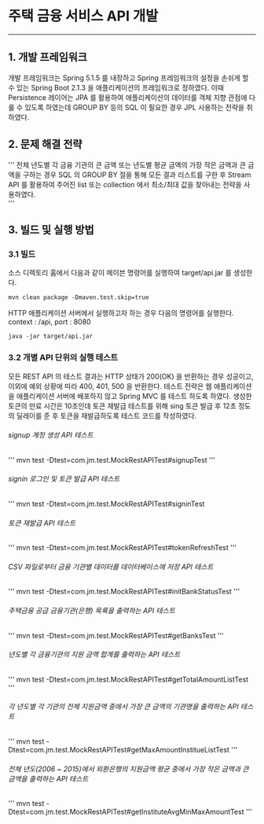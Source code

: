 # 주택 금융 서비스 API 개발
<hr/>

## 1. 개발 프레임워크
개발 프레임워크는 Spring 5.1.5 를 내장하고 Spring 프레임워크의 설정을 손쉬게 할 수 있는 Spring Boot 2.1.3 을 애플리케이션의 프레임워크로 정하였다.
이때 Persistence 레이어는 JPA 를 활용하여 애플리케이션의 데이터를 객체 지향 관점에 다룰 수 있도록 하였는데 GROUP BY 등의 SQL 이 필요한 경우 JPL 사용하는 전략을 취하였다.

## 2. 문제 해결 전략
'''
전체 년도별 각 금융 기관의 큰 금액 또는 년도별 평균 금액의 가장 작은 금액과 큰 금액을 구하는 경우 SQL 의 GROUP BY 절을 통해 모든 결과 리스트를 구한 후
Stream API 를 활용하여 주어진 list 또는 collection 에서 최소/최대 값을 찾아내는 전략을 사용하였다.   
'''

## 3. 빌드 및 실행 방법
### 3.1 빌드
소스 디렉토리 홈에서 다음과 같이 메이븐 명령어를 실행하여 target/api.jar 를 생성한다.
```
mvn clean package -Dmaven.test.skip=true
```

HTTP 애플리케이션 서버에서 실행하고자 하는 경우 다음의 명령어를 실행한다. context : /api, port : 8080
```
java -jar target/api.jar
```

### 3.2 개별 API 단위의 실행 테스트
모든 REST API 의 테스트 결과는 HTTP 상태가 200(OK) 을 반환하는 경우 성공이고, 이외에 예외 상황에 따라 400, 401, 500 을 반환한다.
테스트 전략은 웹 애플리케이션을 애플리케이션 서버에 배포하지 않고 Spring MVC 를 테스트 하도록 하였다.
생성한 토큰의 만료 시간은 10초인데 토큰 재발급 테스트를 위해 sing 토큰 발급 후 12초 정도의 딜레이를 준 후 토큰을 재발급하도록 테스트 코드를 작성하였다. 

###### signup 계정 생성 API 테스트
'''
mvn test -Dtest=com.jm.test.MockRestAPITest#signupTest
'''

###### signin 로그인 및 토큰 발급 API 테스트
'''
mvn test -Dtest=com.jm.test.MockRestAPITest#signinTest

###### 토큰 재발급 API 테스트
'''
mvn test -Dtest=com.jm.test.MockRestAPITest#tokenRefreshTest
'''

###### CSV 파일로부터 금융 기관별 데이터를 데이터베이스에 저장 API 테스트
'''
mvn test -Dtest=com.jm.test.MockRestAPITest#initBankStatusTest
'''

###### 주택금융 공급 금융기관(은행) 목록을 출력하는 API 테스트
'''
mvn test -Dtest=com.jm.test.MockRestAPITest#getBanksTest
'''

###### 년도별 각 금융기관의 지원 금액 합계를 출력하는 API 테스트
'''
mvn test -Dtest=com.jm.test.MockRestAPITest#getTotalAmountListTest
'''

###### 각 년도별 각 기관의 전체 지원금액 중에서 가장 큰 금액의 기관명을 출력하는 API 테스트
'''
mvn test -Dtest=com.jm.test.MockRestAPITest#getMaxAmountInstitueListTest
'''

###### 전체 년도(2006 ~ 2015)에서 외환은행의 지원금액 평균 중에서 가장 작은 금액과 큰 금액을 출력하는 API 테스트
'''
mvn test -Dtest=com.jm.test.MockRestAPITest#getInstituteAvgMinMaxAmountTest
'''